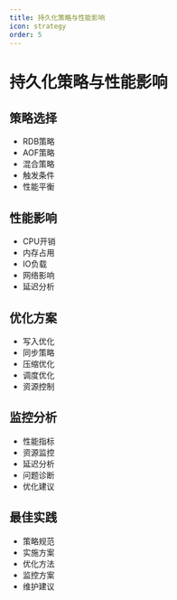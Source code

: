 ```yaml
---
title: 持久化策略与性能影响
icon: strategy
order: 5
---
```


# 持久化策略与性能影响

## 策略选择
- RDB策略
- AOF策略
- 混合策略
- 触发条件
- 性能平衡

## 性能影响
- CPU开销
- 内存占用
- IO负载
- 网络影响
- 延迟分析

## 优化方案
- 写入优化
- 同步策略
- 压缩优化
- 调度优化
- 资源控制

## 监控分析
- 性能指标
- 资源监控
- 延迟分析
- 问题诊断
- 优化建议

## 最佳实践
- 策略规范
- 实施方案
- 优化方法
- 监控方案
- 维护建议
